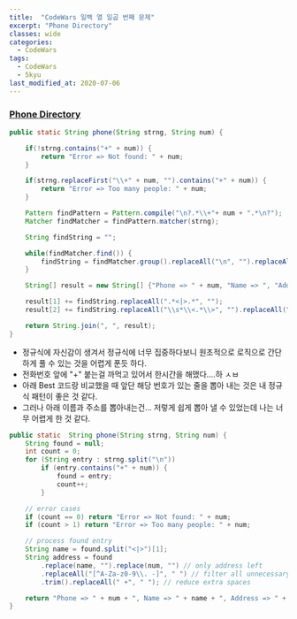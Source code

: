 ```yaml
---
title:  "CodeWars 일백 열 일곱 번째 문제"
excerpt: "Phone Directory"
classes: wide
categories:
  - CodeWars
tags:
  - CodeWars
  - 5kyu
last_modified_at: 2020-07-06
---
```




### [Phone Directory](https://www.codewars.com/kata/56baeae7022c16dd7400086e)

```java
public static String phone(String strng, String num) {

    if(!strng.contains("+" + num)) {
        return "Error => Not found: " + num;
    } 

    if(strng.replaceFirst("\\+" + num, "").contains("+" + num)) {
        return "Error => Too many people: " + num;
    }

    Pattern findPattern = Pattern.compile("\n?.*\\+"+ num + ".*\n?");
    Matcher findMatcher = findPattern.matcher(strng);

    String findString = "";

    while(findMatcher.find()) {
        findString = findMatcher.group().replaceAll("\n", "").replaceAll("\\s*\\S*\\d+-\\d+-\\d+-\\d+\\S*", "");
    }

    String[] result = new String[] {"Phone => " + num, "Name => ", "Address => "};

    result[1] += findString.replaceAll(".*<|>.*", "");		
    result[2] += findString.replaceAll("\\s*\\<.*\\>", "").replaceAll("^\\W*\\_*|[^\\w\\.]$", "").replaceAll("[\\s;,_]+", " ");

    return String.join(", ", result);
}
```

* 정규식에 자신감이 생겨서 정규식에 너무 집중하다보니 원초적으로 로직으로 간단하게 풀 수 있는 것을 어렵게 푼듯 하다.
* 전화번호 앞에 "+"  붙는걸 까먹고 있어서 한시간을 해맸다....하 ㅅㅂ
* 아래 Best 코드랑 비교했을 때 앞단 해당 번호가 있는 줄을 뽑아 내는 것은 내 정규식 패턴이 좋은 것 같다.
* 그러나 아래 이름과 주소를 뽑아내는건... 저렇게 쉽게 뽑아 낼 수 있었는데 나는 너무 어렵게 한 것 같다.

```java
public static  String phone(String strng, String num) {
    String found = null;
    int count = 0;
    for (String entry : strng.split("\n"))
        if (entry.contains("+" + num)) {
            found = entry;
            count++;
        }

    // error cases
    if (count == 0) return "Error => Not found: " + num;
    if (count > 1) return "Error => Too many people: " + num;

    // process found entry
    String name = found.split("<|>")[1];
    String address = found
        .replace(name, "").replace(num, "") // only address left
        .replaceAll("[^A-Za-z0-9\\. -]", " ") // filter all unnecessary chars
        .trim().replaceAll(" +", " "); // reduce extra spaces

    return "Phone => " + num + ", Name => " + name + ", Address => " + address;
}
```

